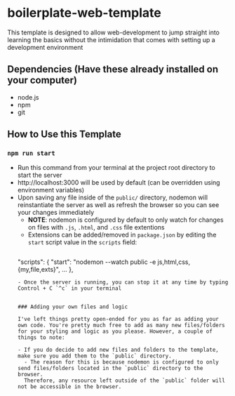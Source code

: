 # boilerplate-web-template

This template is designed to allow web-development to jump straight into learning the basics without the 
intimidation that comes with setting up a development environment

## Dependencies (Have these already installed on your computer)
- node.js
- npm
- git

 
## How to Use this Template

### `npm run start`

- Run this command from your terminal at the project root directory to start the server
- http://localhost:3000 will be used by default (can be overridden using environment variables)
- Upon saving any file inside of the `public/` directory, nodemon will reinstantiate the server as well as refresh the browser
so you can see your changes immediately
  - **NOTE**: nodemon is configured by default to only watch for changes on files with `.js`, `.html`, and `.css` file extentions
  - Extensions can be added/removed in `package.json` by editing the `start` script value in the `scripts` field:
    ```js
  "scripts": {
    "start": "nodemon --watch public -e js,html,css,{my,file,exts}",
    ...
  },
  ```
  - Once the server is running, you can stop it at any time by typing Control + C `^c` in your terminal
  

  ### Adding your own files and logic

  I've left things pretty open-ended for you as far as adding your own code. You're pretty much free to add as many new files/folders for your styling and logic as you please. However, a couple of things to note:

  - If you do decide to add new files and folders to the template, make sure you add them to the `public` directory.
    - The reason for this is because nodemon is configured to only send files/folders located in the `public` directory to the browser.
    Therefore, any resource left outside of the `public` folder will not be accessible in the browser.